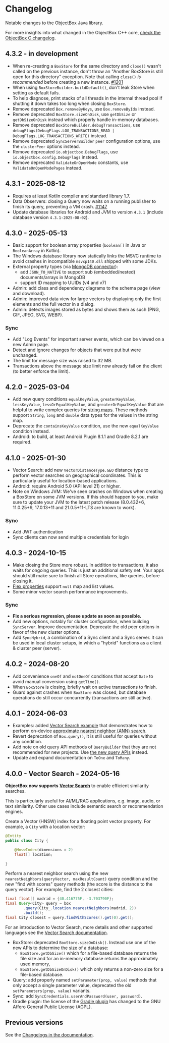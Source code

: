 # Changelog

Notable changes to the ObjectBox Java library.

For more insights into what changed in the ObjectBox C++ core, [check the ObjectBox C changelog](https://github.com/objectbox/objectbox-c/blob/main/CHANGELOG.md).
              
## 4.3.2 - in development

- When re-creating a `BoxStore` for the same directory and `close()` wasn't called on the previous instance, don't throw
  an "Another BoxStore is still open for this directory" exception. Note that calling `close()` *is recommended* before 
  creating a new instance. [#1201](https://github.com/objectbox/objectbox-java/issues/1201)
- When using `BoxStoreBuilder.buildDefault()`, don't leak Store when setting as default fails.
- To help diagnose, print stacks of all threads in the internal thread pool if shutting it down takes too long when
  closing `BoxStore`.
- Remove deprecated `Box.removeByKeys`, use `Box.removeByIds` instead.
- Remove deprecated `BoxStore.sizeOnDisk`, use `getDbSize` or `getDbSizeOnDisk` instead which properly handle in-memory databases.
- Remove deprecated `BoxStoreBuilder.debugTransactions`, use `debugFlags(DebugFlags.LOG_TRANSACTIONS_READ | DebugFlags.LOG_TRANSACTIONS_WRITE)` instead.
- Remove deprecated `SyncServerBuilder` `peer` configuration options, use the `clusterPeer` options instead.
- Remove deprecated `io.objectbox.DebugFlags`, use `io.objectbox.config.DebugFlags` instead.
- Remove deprecated `ValidateOnOpenMode` constants, use `ValidateOnOpenModePages` instead.

## 4.3.1 - 2025-08-12

- Requires at least Kotlin compiler and standard library 1.7.
- Data Observers: closing a Query now waits on a running publisher to finish its query, preventing a VM crash. [#1147](https://github.com/objectbox/objectbox-java/issues/1147)
- Update database libraries for Android and JVM to version `4.3.1` (include database version `4.3.1-2025-08-02`).

## 4.3.0 - 2025-05-13

- Basic support for boolean array properties (`boolean[]` in Java or `BooleanArray` in Kotlin).
- The Windows database library now statically links the MSVC runtime to avoid crashes in incompatible `msvcp140.dll` 
  shipped with some JDKs.
- External property types (via [MongoDB connector](https://sync.objectbox.io/mongodb-sync-connector)):
  - add `JSON_TO_NATIVE` to support sub (embedded/nested) documents/arrays in MongoDB
  - support ID mapping to UUIDs (v4 and v7)
- Admin: add class and dependency diagrams to the schema page (view and download).
- Admin: improved data view for large vectors by displaying only the first elements and the full vector in a dialog.
- Admin: detects images stored as bytes and shows them as such (PNG, GIF, JPEG, SVG, WEBP).

### Sync

- Add "Log Events" for important server events, which can be viewed on a new Admin page.
- Detect and ignore changes for objects that were put but were unchanged.
- The limit for message size was raised to 32 MB.
- Transactions above the message size limit now already fail on the client (to better enforce the limit).

## 4.2.0 - 2025-03-04

- Add new query conditions `equalKeyValue`, `greaterKeyValue`, `lessKeyValue`, `lessOrEqualKeyValue`, and 
  `greaterOrEqualKeyValue` that are helpful to write complex queries for [string maps](https://docs.objectbox.io/advanced/custom-types#flex-properties).
  These methods support `String`, `long` and `double` data types for the values in the string map.
- Deprecate the `containsKeyValue` condition, use the new `equalKeyValue` condition instead.
- Android: to build, at least Android Plugin 8.1.1 and Gradle 8.2.1 are required.

## 4.1.0 - 2025-01-30

- Vector Search: add new `VectorDistanceType.GEO` distance type to perform vector searches on geographical coordinates.
  This is particularly useful for location-based applications.
- Android: require Android 5.0 (API level 21) or higher.
- Note on Windows JVM: We've seen crashes on Windows when creating a BoxStore on some JVM versions.
  If this should happen to you, make sure to update your JVM to the latest patch release
  (8.0.432+6, 11.0.25+9, 17.0.13+11 and 21.0.5+11-LTS are known to work).

### Sync

- Add JWT authentication
- Sync clients can now send multiple credentials for login

## 4.0.3 - 2024-10-15

- Make closing the Store more robust. In addition to transactions, it also waits for ongoing queries. This is just an
  additional safety net. Your apps should still make sure to finish all Store operations, like queries, before closing it.
- [Flex properties](https://docs.objectbox.io/advanced/custom-types#flex-properties) support `null` map and list values.
- Some minor vector search performance improvements.

### Sync

- **Fix a serious regression, please update as soon as possible.**
- Add new options, notably for cluster configuration, when building `SyncServer`. Improve documentation.
  Deprecate the old peer options in favor of the new cluster options.
- Add `SyncHybrid`, a combination of a Sync client and a Sync server. It can be used in local cluster setups, in
  which a "hybrid" functions as a client & cluster peer (server).

## 4.0.2 - 2024-08-20

- Add convenience `oneOf` and `notOneOf` conditions that accept `Date` to avoid manual conversion using `getTime()`.
- When `BoxStore` is closing, briefly wait on active transactions to finish.
- Guard against crashes when `BoxStore` was closed, but database operations do still occur concurrently (transactions are still active).

## 4.0.1 - 2024-06-03

- Examples: added [Vector Search example](https://github.com/objectbox/objectbox-examples/tree/main/java-main-vector-search) that demonstrates how to perform on-device [approximate nearest neighbor (ANN) search](https://docs.objectbox.io/on-device-vector-search).
- Revert deprecation of `Box.query()`, it is still useful for queries without any condition.
- Add note on old query API methods of `QueryBuilder` that they are not recommended for new projects. Use [the new query APIs](https://docs.objectbox.io/queries) instead.
- Update and expand documentation on `ToOne` and `ToMany`.

## 4.0.0 - Vector Search - 2024-05-16

**ObjectBox now supports** [**Vector Search**](https://docs.objectbox.io/ann-vector-search) to enable efficient similarity searches.

This is particularly useful for AI/ML/RAG applications, e.g. image, audio, or text similarity. Other use cases include semantic search or recommendation engines.

Create a Vector (HNSW) index for a floating point vector property. For example, a `City` with a location vector:

```java
@Entity
public class City {

    @HnswIndex(dimensions = 2)
    float[] location;
    
}
```

Perform a nearest neighbor search using the new `nearestNeighbors(queryVector, maxResultCount)` query condition and the new "find with scores" query methods (the score is the distance to the query vector). For example, find the 2 closest cities:

```java
final float[] madrid = {40.416775F, -3.703790F};
final Query<City> query = box
        .query(City_.location.nearestNeighbors(madrid, 2))
        .build();
final City closest = query.findWithScores().get(0).get();
```

For an introduction to Vector Search, more details and other supported languages see the [Vector Search documentation](https://docs.objectbox.io/ann-vector-search).

- BoxStore: deprecated `BoxStore.sizeOnDisk()`. Instead use one of the new APIs to determine the size of a database:
  - `BoxStore.getDbSize()` which for a file-based database returns the file size and for an in-memory database returns the approximately used memory,
  - `BoxStore.getDbSizeOnDisk()` which only returns a non-zero size for a file-based database.
- Query: add properly named `setParameter(prop, value)` methods that only accept a single parameter value, deprecated the old `setParameters(prop, value)` variants.
- Sync: add `SyncCredentials.userAndPassword(user, password)`.
- Gradle plugin: the license of the [Gradle plugin](https://github.com/objectbox/objectbox-java-generator) has changed to the GNU Affero General Public License (AGPL).

## Previous versions

See the [Changelogs in the documentation](https://docs.objectbox.io/changelogs).
